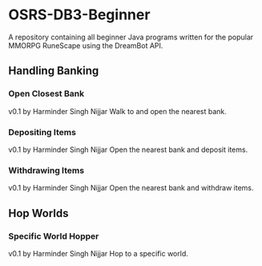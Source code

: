 # OSRS-DB3-Beginner
A repository containing all beginner Java programs written for the popular MMORPG RuneScape using the DreamBot API.

## Handling Banking
### Open Closest Bank
v0.1 by Harminder Singh Nijjar
Walk to and open the nearest bank.

### Depositing Items
v0.1 by Harminder Singh Nijjar
Open the nearest bank and deposit items.

### Withdrawing Items 
v0.1 by Harminder Singh Nijjar
Open the nearest bank and withdraw items.

## Hop Worlds
### Specific World Hopper
v0.1 by Harminder Singh Nijjar
Hop to a specific world. 

